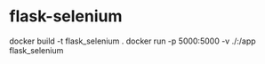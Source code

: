 # flask-selenium
docker build -t flask_selenium .
docker run -p 5000:5000 -v ./:/app flask_selenium

